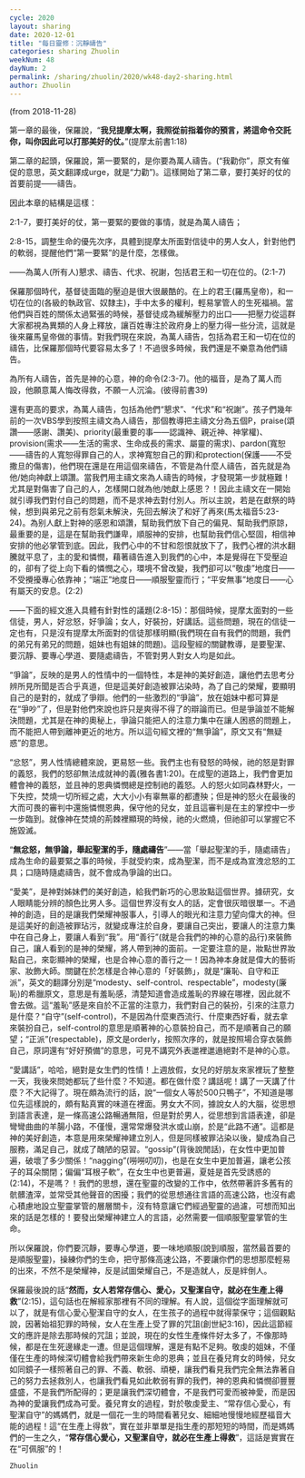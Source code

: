 ```yaml
---
cycle: 2020
layout: sharing
date: 2020-12-01
title: "每日靈修：沉靜禱告"
categories: sharing Zhuolin
weekNum: 48
dayNum: 2
permalink: /sharing/zhuolin/2020/wk48-day2-sharing.html
author: Zhuolin
---
```

(from 2018-11-28)

第一章的最後，保羅說，“**我兒提摩太啊，我照從前指着你的預言，將這命令交託你，叫你因此可以打那美好的仗。**”(提摩太前書1:18)  

第二章的起頭，保羅說，第一要緊的，是你要為萬人禱告。(“我勸你”，原文有催促的意思，英文翻譯成urge，就是“力勸”)。這樣開始了第二章，要打美好的仗的首要前提——禱告。  

因此本章的結構是這樣：  

2:1-7，要打美好的仗，第一要緊的要做的事情，就是為萬人禱告；  

2:8-15，調整生命的優先次序，具體到提摩太所面對信徒中的男人女人，針對他們的軟弱，提醒他們“第一要緊”的是什麼，怎樣做。  

——為萬人(所有人)懇求、禱告、代求、祝謝，包括君王和一切在位的。(2:1-7)  

保羅那個時代，基督徒面臨的壓迫是很大很嚴酷的。在上的君王(羅馬皇帝)，和一切在位的(各級的執政官、奴隸主)，手中太多的權利，輕易掌管人的生死福禍。當他們與百姓的關係太過緊張的時候，基督徒成為緩解壓力的出口——把壓力從這群大家都視為異類的人身上釋放，讓百姓專注於政府身上的壓力得一些分流，這就是後來羅馬皇帝做的事情。對我們現在來說，為萬人禱告，包括為君王和一切在位的禱告，比保羅那個時代要容易太多了！不過很多時候，我們還是不樂意為他們禱告。  

為所有人禱告，首先是神的心意，神的命令(2:3-7)。他的福音，是為了萬人而設，他願意萬人悔改得救，不願一人沉淪。(彼得前書39)  

還有更高的要求，為萬人禱告，包括為他們“懇求”、“代求”和“祝謝”。孩子們幾年前的一次VBS學到按照主禱文為人禱告，那個教導把主禱文分為五個P，praise(頌讚——感謝、讚美)、priority(最重要的事——認識神、親近神、神掌權)、provision(需求——生活的需求、生命成長的需求、屬靈的需求)、pardon(寬恕——禱告的人寬恕得罪自己的人，求神寬恕自己的罪)和protection(保護——不受撒旦的傷害)，他們現在還是在用這個來禱告，不管是為什麼人禱告，首先就是為他/她向神獻上頌讚。當我們用主禱文來為人禱告的時候，才發現第一步就極難！尤其是對傷害了自己的人，怎樣開口就為他/她獻上感恩？！因此主禱文在一開始就引導我們對付自己的問題，而不是求神去對付別人。所以主說，若是在獻祭的時候，想到與弟兄之前有怨氣未解決，先回去解決了和好了再來(馬太福音5:23-24)。為别人獻上對神的感恩和頌讚，幫助我們放下自己的偏見、幫助我們原諒，最重要的是，這是在幫助我們謙卑，順服神的安排，也幫助我們信心堅固，相信神安排的他必掌管到底。因此，我們心中的不甘和怨恨就放下了，我們心裡的洪水翻騰就平息了，主的愛和憐憫，藉著禱告進入到我們的心中，本是覺得在下受壓迫的，卻有了從上向下看的憐憫之心，環境不曾改變，我們卻可以“敬虔”地度日——不受攪擾專心依靠神；“端正”地度日——順服聖靈而行；“平安無事”地度日——心有屬天的安息。(2:2)  

——下面的經文進入具體有針對性的議題(2:8-15)：那個時候，提摩太面對的一些信徒，男人，好忿怒，好爭論；女人，好裝扮，好講話。這些問題，現在的信徒一定也有，只是沒有提摩太所面對的信徒那樣明顯(我們現在自有我們的問題，我們的弟兄有弟兄的問題，姐妹也有姐妹的問題)。這段聖經的關鍵教導，是要聖潔、要沉靜、要專心學道、要隨處禱告，不管對男人對女人均是如此。  

“爭論”，反映的是男人的性情中的一個特性，本是神的美好創造，讓他們去思考分辨所見所聞是否合乎真道，但是這美好創造被罪沾染時，為了自己的榮耀，要顯明自己的是對的，就成了爭辯。他們的一些激烈的“爭論”，放在姐妹中都可算是在“爭吵”了，但是對他們來說也許只是爽得不得了的辯論而已。但是爭論並不能解決問題，尤其是在神的奧秘上，爭論只能把人的注意力集中在讓人困惑的問題上，而不能把人帶到離神更近的地方。所以這句經文裡的“無爭論”，原文又有“無疑惑”的意思。  

“忿怒”，男人性情總體來說，更易怒一些。我們主也有發怒的時候，祂的怒是對罪的義怒，我們的怒卻無法成就神的義(雅各書1:20)。在成聖的道路上，我們會更加體會神的義怒，並且神的恩典憐憫總是控制祂的義怒。人的怒火如同森林野火，一下失控，焚燒一切所經之處，大大小小有辜無辜的都遭殃；但是神的怒火在最後的大而可畏的審判中還施憐憫恩典，保守他的兒女，並且這審判是在主的掌控中一步一步臨到。就像神在焚燒的荊棘裡顯現的時候，祂的火燃燒，但祂卻可以掌握它不施毀滅。  

“**無忿怒，無爭論，舉起聖潔的手，隨處禱告**”——當「舉起聖潔的手，隨處禱告」成為生命的最要緊之事的時候，手就受約束，成為聖潔，而不是成為宣洩忿怒的工具；口隨時隨處禱告，就不會成為爭論的出口。  

“愛美”，是神對姊妹們的美好創造，給我們新巧的心思妝點這個世界。據研究，女人眼睛能分辨的顏色比男人多。這個世界沒有女人的話，定會很灰暗很單一。不過神的創造，目的是讓我們榮耀神服事人，引導人的眼光和注意力望向偉大的神。但是這美好的創造被罪玷污，就變成專注於自身，要讓自己突出，要讓人的注意力集中在自己身上，要讓人看到“我”。用“善行”(就是合我們的神的心意的品行)來裝飾自己，讓人看到的是神的榮耀，將人帶到神的面前。一定要注意的是，妝點世界妝點自己，來彰顯神的榮耀，也是合神心意的善行之一！因為神本身就是偉大的藝術家、妝飾大師。關鍵在於怎樣是合神心意的「好裝飾」，就是“廉恥、自守和正派”，英文的翻譯分別是“modesty、self-control、respectable”，modesty(廉恥)的希臘原文，意思是有羞恥感，清楚知道會造成羞恥的界線在哪裡，因此就不會去做。這“羞恥”感是來自於不正當的注意力，我們對自己的裝扮，引來的注意力是什麼？“自守”(self-control)，不是因為什麼東西流行、什麼東西好看，就去拿來裝扮自己，self-control的意思是順著神的心意裝扮自己，而不是順著自己的願望；“正派”(respectable)，原文是orderly，按照次序的，就是按照場合穿衣裝飾自己，原詞還有“好好預備”的意思，可見不講究外表邋裡邋遢絕對不是神的心意。  

“愛講話”，哈哈，絕對是女生們的性情！上週放假，女兒的好朋友來家裡玩了整整一天，我後來問她都玩了些什麼？不知道。都在做什麼？講話呢！講了一天講了什麼？不大記得了。現在頗為流行的話，說“一個女人等於500只鴨子”，不知道是哪位先這樣說的，頗有點真實的味道在裡面。男女大不同，據說女人的大腦，從思想到語言表達，是一條高速公路暢通無阻，但是對於男人，從思想到言語表達，卻是彎彎曲曲的羊腸小路，不僅慢，還常常爆發洪水或山崩，於是“此路不通”。這都是神的美好創造，本意是用來榮耀神建立別人，但是同樣被罪沾染以後，變成為自己服務，滿足自己，就成了醜陋的惡習。“gossip”(背後說閒話)，在女性中更加普遍，破壞了多少關係！“nagging”(嘮嘮叨叨)，也是在女生中更加普遍，讓老公孩子的耳朵關閉；偏偏“耳根子軟”，在女生中也更普遍，夏娃是首先受誘惑的(2:14)，不是嗎？！我們的思想，還在聖靈的改變的工作中，依然帶著許多舊有的骯髒渣滓，並常受其他聲音的困擾；我們的從思想通往言語的高速公路，也沒有處心積慮地設立聖靈掌管的層層關卡，沒有特意讓它們經過聖靈的過濾，可想而知出來的話是怎樣的！要發出榮耀神建立人的言語，必然需要一個順服聖靈掌管的生命。  

所以保羅說，你們要沉靜，要專心學道，要一味地順服(說到順服，當然最首要的是順服聖靈)，操練你們的生命，把守那條高速公路，不要讓你們的思想那麼輕易的出來，不然不是榮耀神，反是試圖榮耀自己，不是造就人，反是絆倒人。  

保羅最後說的話“**然而，女人若常存信心、愛心，又聖潔自守，就必在生產上得救**”(2:15)，這句話也在解經家那裡有不同的理解。有人說，這個從字面理解就可以了，就是有信心愛心聖潔自守的女人，在生孩子的過程中就得蒙保守；這個觀點說，因著始祖犯罪的時候，女人在生產上受了罪的咒詛(創世紀3:16)，因此這節經文的應許是除去那時候的咒詛；並說，現在的女性生產條件好太多了，不像那時候，都是在生死邊緣走一遭。但是這個理解，還是有點不足夠。敬虔的姐妹，不僅僅在生產的時候深切體會給我們帶來新生命的恩典；並且在養兒育女的時候，兒女如同鏡子一樣照著自己的罪、不義、軟弱、頑梗，讓我們看見我們完全無法靠著自己的努力去拯救別人，也讓我們看見如此軟弱有罪的我們，神的恩典和憐憫卻豐豐盛盛，不是我們所配得的；更是讓我們深切體會，不是我們可愛而被神愛，而是因為神的愛讓我們成為可愛。養兒育女的過程，對於敬虔愛主、“常存信心愛心，有聖潔自守”的媽媽們，就是一個花一生的時間看著兒女、細細地慢慢地經歷福音大能的過程！這“在生產上得救”，實在並非單單是指生產的那短短的時間，而是媽媽們的一生之久，“**常存信心愛心，又聖潔自守，就必在生產上得救**”，這話是實實在在“可佩服”的！  

`Zhuolin`  

